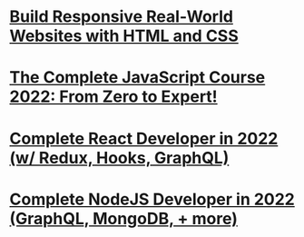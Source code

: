 # [ Build Responsive Real-World Websites with HTML and CSS  ](https://www.google.com)

# [ The Complete JavaScript Course 2022: From Zero to Expert! ](https://www.google.com)

# [ Complete React Developer in 2022 (w/ Redux, Hooks, GraphQL) ](https://www.google.com)

# [ Complete NodeJS Developer in 2022 (GraphQL, MongoDB, + more) ](https://www.google.com)


